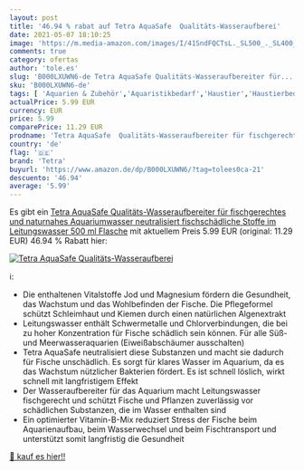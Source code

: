 ```yaml
---
layout: post
title: '46.94 % rabat auf Tetra AquaSafe  Qualitäts-Wasseraufberei'
date: 2021-05-07 18:10:25
image: 'https://m.media-amazon.com/images/I/41SndFQCTsL._SL500_._SL400_.jpg'
comments: true
category: ofertas
author: 'tole.es'
slug: 'B000LXUWN6-de Tetra AquaSafe Qualitäts-Wasseraufbereiter für...'
sku: 'B000LXUWN6-de'
tags: [ 'Aquarien & Zubehör','Aquaristikbedarf','Haustier','Haustierbedarf','Wasseraufbereitung für Aquarien','tetra', ]
actualPrice: 5.99 EUR
currency: EUR
price: 5.99
comparePrice: 11.29 EUR
prodname: 'Tetra AquaSafe  Qualitäts-Wasseraufbereiter für fischgerechtes und naturnahes Aquariumwasser  neutralisiert fischschädliche Stoffe im Leitungswasser   500 ml Flasche'
country: 'de'
flag: '🇩🇪'
brand: 'Tetra'
buyurl: 'https://www.amazon.de/dp/B000LXUWN6/?tag=tolees0ca-21'
descuento: '46.94'
average: '5.99'
---
```


Es gibt ein [Tetra AquaSafe  Qualitäts-Wasseraufbereiter für fischgerechtes und naturnahes Aquariumwasser  neutralisiert fischschädliche Stoffe im Leitungswasser   500 ml Flasche](https://www.amazon.de/dp/B000LXUWN6/?tag=tolees0ca-21) mit aktuellem Preis 5.99 EUR (original: 11.29 EUR) 46.94 % Rabatt hier:

[![Tetra AquaSafe  Qualitäts-Wasseraufberei](https://m.media-amazon.com/images/I/41SndFQCTsL._SL500_._SL400_.jpg)](https://www.amazon.de/dp/B000LXUWN6/?tag=tolees0ca-21)

ℹ️:

- Die enthaltenen Vitalstoffe Jod und Magnesium fördern die Gesundheit, das Wachstum und das Wohlbefinden der Fische. Die Pflegeformel schützt Schleimhaut und Kiemen durch einen natürlichen Algenextrakt
- Leitungswasser enthält Schwermetalle und Chlorverbindungen, die bei zu hoher Konzentration für Fische schädlich sein können. Für alle Süß- und Meerwasseraquarien (Eiweißabschäumer ausschalten)
- Tetra AquaSafe neutralisiert diese Substanzen und macht sie dadurch für Fische unschädlich. Es sorgt für klares Wasser im Aquarium, da es das Wachstum nützlicher Bakterien fördert. Es ist schnell löslich, wirkt schnell mit langfristigem Effekt
- Der Wasseraufbereiter für das Aquarium macht Leitungswasser fischgerecht und schützt Fische und Pflanzen zuverlässig vor schädlichen Substanzen, die im Wasser enthalten sind
- Ein optimierter Vitamin-B-Mix reduziert Stress der Fische beim Aquarienaufbau, beim Wasserwechsel und beim Fischtransport und unterstützt somit langfristig die Gesundheit

[🛒 kauf es hier!!](https://www.amazon.de/dp/B000LXUWN6/?tag=tolees0ca-21)
